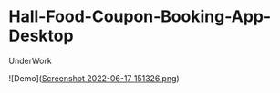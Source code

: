 # Hall-Food-Coupon-Booking-App-Desktop
UnderWork 

![Demo]([Screenshot 2022-06-17 151326.png](https://github.com/syedmahedi/Hall-Food-Coupon-Booking-App-Desktop/blob/master/Screenshot%202022-06-17%20151326.png))
